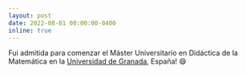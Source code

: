 ```yaml
---
layout: post
date: 2022-08-01 00:00:00-0400
inline: true
---
```


Fui admitida para comenzar el Máster Universitario en Didáctica de la Matemática en la [Universidad de Granada](https://www.ugr.es/), España! :smile:
